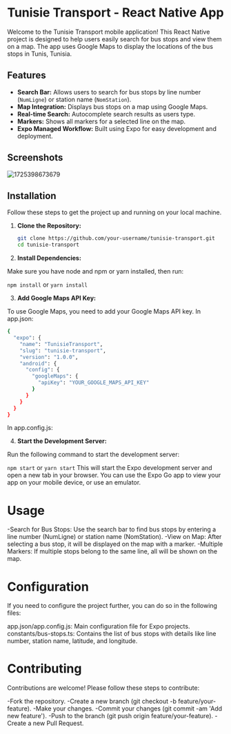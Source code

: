 # Tunisie Transport - React Native App

Welcome to the Tunisie Transport mobile application! This React Native project is designed to help users easily search for bus stops and view them on a map. The app uses Google Maps to display the locations of the bus stops in Tunis, Tunisia.


## Features

- **Search Bar:** Allows users to search for bus stops by line number (`NumLigne`) or station name (`NomStation`).
- **Map Integration:** Displays bus stops on a map using Google Maps.
- **Real-time Search:** Autocomplete search results as users type.
- **Markers:** Shows all markers for a selected line on the map.
- **Expo Managed Workflow:** Built using Expo for easy development and deployment.

## Screenshots
![1725398673679](https://github.com/user-attachments/assets/698dc0ed-fa4a-4a61-a8ca-1268186273b5)


## Installation

Follow these steps to get the project up and running on your local machine.

1. **Clone the Repository:**

   ```bash
   git clone https://github.com/your-username/tunisie-transport.git
   cd tunisie-transport
   ```
   
2. **Install Dependencies:**

Make sure you have node and npm or yarn installed, then run:

``npm install``
or
``yarn install``

3. **Add Google Maps API Key:**

To use Google Maps, you need to add your Google Maps API key. In app.json:

```bash
{
  "expo": {
    "name": "TunisieTransport",
    "slug": "tunisie-transport",
    "version": "1.0.0",
    "android": {
      "config": {
        "googleMaps": {
          "apiKey": "YOUR_GOOGLE_MAPS_API_KEY"
        }
      }
    }
  }
}
```
In app.config.js:

4. **Start the Development Server:**

Run the following command to start the development server:

``npm start``
or
``yarn start``
This will start the Expo development server and open a new tab in your browser. You can use the Expo Go app to view your app on your mobile device, or use an emulator.

# Usage

-Search for Bus Stops: Use the search bar to find bus stops by entering a line number (NumLigne) or station name (NomStation).
-View on Map: After selecting a bus stop, it will be displayed on the map with a marker.
-Multiple Markers: If multiple stops belong to the same line, all will be shown on the map.

# Configuration

If you need to configure the project further, you can do so in the following files:

app.json/app.config.js: Main configuration file for Expo projects.
constants/bus-stops.ts: Contains the list of bus stops with details like line number, station name, latitude, and longitude.

# Contributing

Contributions are welcome! Please follow these steps to contribute:

-Fork the repository.
-Create a new branch (git checkout -b feature/your-feature).
-Make your changes.
-Commit your changes (git commit -am 'Add new feature').
-Push to the branch (git push origin feature/your-feature).
-Create a new Pull Request.
